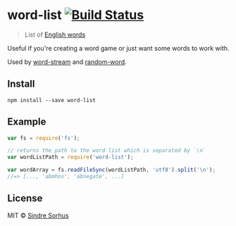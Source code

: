 # word-list [![Build Status](https://travis-ci.org/sindresorhus/word-list.png?branch=master)](http://travis-ci.org/sindresorhus/word-list)

> List of [English words](https://github.com/atebits/Words/blob/master/Words/en.txt)

Useful if you're creating a word game or just want some words to work with.

Used by [word-stream](https://github.com/sindresorhus/word-stream) and [random-word](https://github.com/sindresorhus/random-word).


## Install

```
npm install --save word-list
```


## Example

```js
var fs = require('fs');

// returns the path to the word list which is separated by `\n`
var wordListPath = require('word-list');

var wordArray = fs.readFileSync(wordListPath, 'utf8').split('\n');
//=> [..., 'abmhos', 'abnegate', ...]
```


## License

MIT © [Sindre Sorhus](http://sindresorhus.com)
